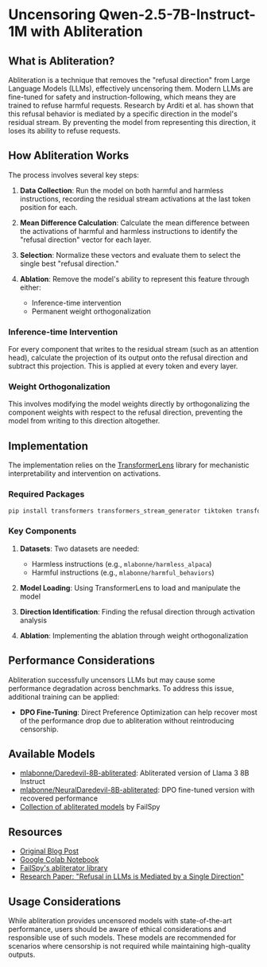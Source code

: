 # Uncensoring Qwen-2.5-7B-Instruct-1M with Abliteration

## What is Abliteration?

Abliteration is a technique that removes the "refusal direction" from Large Language Models (LLMs), effectively uncensoring them. Modern LLMs are fine-tuned for safety and instruction-following, which means they are trained to refuse harmful requests. Research by Arditi et al. has shown that this refusal behavior is mediated by a specific direction in the model's residual stream. By preventing the model from representing this direction, it loses its ability to refuse requests.

## How Abliteration Works

The process involves several key steps:

1. **Data Collection**: Run the model on both harmful and harmless instructions, recording the residual stream activations at the last token position for each.

2. **Mean Difference Calculation**: Calculate the mean difference between the activations of harmful and harmless instructions to identify the "refusal direction" vector for each layer.

3. **Selection**: Normalize these vectors and evaluate them to select the single best "refusal direction."

4. **Ablation**: Remove the model's ability to represent this feature through either:
   - Inference-time intervention
   - Permanent weight orthogonalization

### Inference-time Intervention

For every component that writes to the residual stream (such as an attention head), calculate the projection of its output onto the refusal direction and subtract this projection. This is applied at every token and every layer.

### Weight Orthogonalization

This involves modifying the model weights directly by orthogonalizing the component weights with respect to the refusal direction, preventing the model from writing to this direction altogether.

## Implementation

The implementation relies on the [TransformerLens](https://github.com/TransformerLensOrg/TransformerLens) library for mechanistic interpretability and intervention on activations.

### Required Packages

```python
pip install transformers transformers_stream_generator tiktoken transformer_lens einops jaxtyping
```

### Key Components

1. **Datasets**: Two datasets are needed:
   - Harmless instructions (e.g., `mlabonne/harmless_alpaca`)
   - Harmful instructions (e.g., `mlabonne/harmful_behaviors`)

2. **Model Loading**: Using TransformerLens to load and manipulate the model

3. **Direction Identification**: Finding the refusal direction through activation analysis

4. **Ablation**: Implementing the ablation through weight orthogonalization

## Performance Considerations

Abliteration successfully uncensors LLMs but may cause some performance degradation across benchmarks. To address this issue, additional training can be applied:

- **DPO Fine-Tuning**: Direct Preference Optimization can help recover most of the performance drop due to abliteration without reintroducing censorship.

## Available Models

- [mlabonne/Daredevil-8B-abliterated](https://huggingface.co/mlabonne/Daredevil-8B-abliterated): Abliterated version of Llama 3 8B Instruct
- [mlabonne/NeuralDaredevil-8B-abliterated](https://huggingface.co/mlabonne/NeuralDaredevil-8B-abliterated): DPO fine-tuned version with recovered performance
- [Collection of abliterated models](https://huggingface.co/collections/failspy/abliterated-v3-664a8ad0db255eefa7d0012b) by FailSpy

## Resources

- [Original Blog Post](https://huggingface.co/blog/mlabonne/abliteration)
- [Google Colab Notebook](https://colab.research.google.com/drive/1VYm3hOcvCpbGiqKZb141gJwjdmmCcVpR?usp=sharing)
- [FailSpy's abliterator library](https://huggingface.co/collections/failspy/abliterated-v3-664a8ad0db255eefa7d0012b)
- [Research Paper: "Refusal in LLMs is Mediated by a Single Direction"](https://www.lesswrong.com/posts/jGuXSZgv6qfdhMCuJ/refusal-in-llms-is-mediated-by-a-single-direction)

## Usage Considerations

While abliteration provides uncensored models with state-of-the-art performance, users should be aware of ethical considerations and responsible use of such models. These models are recommended for scenarios where censorship is not required while maintaining high-quality outputs.